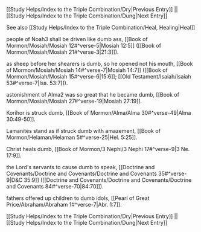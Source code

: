 [[Study Helps/Index to the Triple Combination/Dry|Previous Entry]]  ||  [[Study Helps/Index to the Triple Combination/Dung|Next Entry]]

 See also [[Study Helps/Index to the Triple Combination/Heal, Healing|Heal]]

 people of Noah3 shall be driven like dumb ass, [[Book of Mormon/Mosiah/Mosiah 12#^verse-5|Mosiah 12:5]] ([[Book of Mormon/Mosiah/Mosiah 21#^verse-3|21:3]]).

 as sheep before her shearers is dumb, so he opened not his mouth, [[Book of Mormon/Mosiah/Mosiah 14#^verse-7|Mosiah 14:7]] ([[Book of Mormon/Mosiah/Mosiah 15#^verse-6|15:6]]; [[Old Testament/Isaiah/Isaiah 53#^verse-7|Isa. 53:7]]).

 astonishment of Alma2 was so great that he became dumb, [[Book of Mormon/Mosiah/Mosiah 27#^verse-19|Mosiah 27:19]].

 Korihor is struck dumb, [[Book of Mormon/Alma/Alma 30#^verse-49|Alma 30:49-50]].

 Lamanites stand as if struck dumb with amazement, [[Book of Mormon/Helaman/Helaman 5#^verse-25|Hel. 5:25]].

 Christ heals dumb, [[Book of Mormon/3 Nephi/3 Nephi 17#^verse-9|3 Ne. 17:9]].

 the Lord's servants to cause dumb to speak, [[Doctrine and Covenants/Doctrine and Covenants/Doctrine and Covenants 35#^verse-9|D&C 35:9]] ([[Doctrine and Covenants/Doctrine and Covenants/Doctrine and Covenants 84#^verse-70|84:70]]).

 fathers offered up children to dumb idols, [[Pearl of Great Price/Abraham/Abraham 1#^verse-7|Abr. 1:7]].

[[Study Helps/Index to the Triple Combination/Dry|Previous Entry]]  ||  [[Study Helps/Index to the Triple Combination/Dung|Next Entry]]